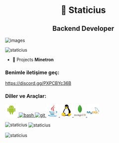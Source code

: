 <h1 align="center">👋 Staticius</h1>
<h2 align="center">Backend Developer</h2>

![images](https://capsule-render.vercel.app/api?type=waving&height=300&color=282c34&text=a%20static%20dev&fontAlign=50&fontAlignY=50&animation=twinkling&stroke=df6d74&reversal=true&textBg=false&fontColor=c6a76e)
<p align="left"> <img src="https://komarev.com/ghpvc/?username=staticius&label=Profil%20Görüntülemeleri&color=0e75b6&style=flat&locale=tr" alt="staticius" /> </p>

- 🔭 Projects **Minetron**
  
<h3 align="left">Benimle iletişime geç:</h3>
<p align="left">

https://discord.gg/PXPCBYc36B
 
</p>

<h3 align="left">Diller ve Araçlar:</h3>
<p align="left"> 
<a href="https://developer.android.com" target="_blank" rel="noreferrer"> 
<img src="https://raw.githubusercontent.com/devicons/devicon/master/icons/android/android-original-wordmark.svg" alt="android" width="40" height="40"/> 
</a> 
<a href="https://www.gnu.org/software/bash/" target="_blank" rel="noreferrer"> 
<img src="https://www.vectorlogo.zone/logos/gnu_bash/gnu_bash-icon.svg" alt="bash" width="40" height="40"/>
 </a> 
<a href="https://git-scm.com/" target="_blank" rel="noreferrer"> 
<img src="https://www.vectorlogo.zone/logos/git-scm/git-scm-icon.svg" alt="git" width="40" height="40"/>
 </a> 
<a href="https://www.java.com" target="_blank" rel="noreferrer">
 <img src="https://raw.githubusercontent.com/devicons/devicon/master/icons/java/java-original.svg" alt="java" width="40" height="40"/> 
</a> 
<a href="https://www.linux.org/" target="_blank" rel="noreferrer"> 
<img src="https://raw.githubusercontent.com/devicons/devicon/master/icons/linux/linux-original.svg" alt="linux" width="40" height="40"/> 
</a> 
<a href="https://www.mongodb.com/" target="_blank" rel="noreferrer"> 
<img src="https://raw.githubusercontent.com/devicons/devicon/master/icons/mongodb/mongodb-original-wordmark.svg" alt="mongodb" width="40" height="40"/> 
</a> 
<a href="https://www.mysql.com/" target="_blank" rel="noreferrer"> 
<img src="https://raw.githubusercontent.com/devicons/devicon/master/icons/mysql/mysql-original-wordmark.svg" alt="mysql" width="40" height="40"/> 
</a> 
</p>

<p><img align="left" src="https://github-readme-stats.vercel.app/api/top-langs?username=staticius&show_icons=true&locale=tr&layout=compact" alt="staticius" /></p>

<p>&nbsp;<img align="center" src="https://github-readme-stats.vercel.app/api?username=staticius&show_icons=true&locale=tr" alt="staticius" /></p>

<p><img align="center" src="https://github-readme-streak-stats.herokuapp.com/?user=staticius&show_icons=true&locale=tr" alt="staticius" /></p>
